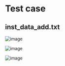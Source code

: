 <h1>Test case</h1>

<h2>inst_data_add.txt</h2>

![image](https://github.com/aa389393/risc_v/assets/64916523/3939a1b3-0ef3-4b58-b844-4a37956f1ad1)


![image](https://github.com/aa389393/risc_v/assets/64916523/4a8e9487-2981-4927-9b37-f842b0b357ec)


![image](https://github.com/aa389393/risc_v/assets/64916523/0a78895f-bf44-4366-8110-0f56139de2c2)
